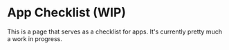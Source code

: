 # App Checklist (WIP)

This is a page that serves as a checklist for apps.
It's currently pretty much a work in progress.